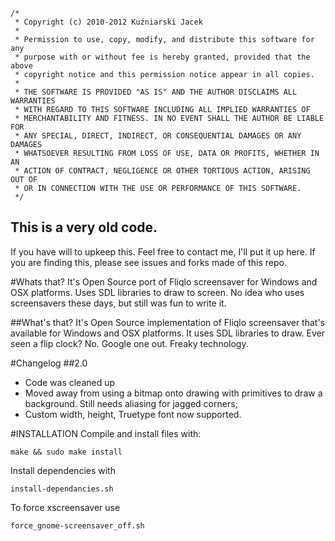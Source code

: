 	/*
	 * Copyright (c) 2010-2012 Kuźniarski Jacek
	 *
	 * Permission to use, copy, modify, and distribute this software for any
	 * purpose with or without fee is hereby granted, provided that the above
	 * copyright notice and this permission notice appear in all copies.
	 *
	 * THE SOFTWARE IS PROVIDED "AS IS" AND THE AUTHOR DISCLAIMS ALL WARRANTIES
	 * WITH REGARD TO THIS SOFTWARE INCLUDING ALL IMPLIED WARRANTIES OF
	 * MERCHANTABILITY AND FITNESS. IN NO EVENT SHALL THE AUTHOR BE LIABLE FOR
	 * ANY SPECIAL, DIRECT, INDIRECT, OR CONSEQUENTIAL DAMAGES OR ANY DAMAGES
	 * WHATSOEVER RESULTING FROM LOSS OF USE, DATA OR PROFITS, WHETHER IN AN
	 * ACTION OF CONTRACT, NEGLIGENCE OR OTHER TORTIOUS ACTION, ARISING OUT OF
	 * OR IN CONNECTION WITH THE USE OR PERFORMANCE OF THIS SOFTWARE.
	 */
	 
	 
	 
## This is a very old code.
If you have will to upkeep this. Feel free to contact me, I'll put it up here.
If you are finding this, please see issues and forks made of this repo.

#Whats that?
It's Open Source port of Fliqlo screensaver for Windows and OSX platforms.
Uses SDL libraries to draw to screen.
No idea who uses screensavers these days, but still was fun to write it.

##What's that?
It's Open Source implementation of Fliqlo screensaver that's available for Windows and OSX platforms.
It uses SDL libraries to draw. 
Ever seen a flip clock? No. Google one out. Freaky technology.

#Changelog
##2.0
* Code was cleaned up
* Moved away from using a bitmap onto drawing with primitives to draw a background. Still needs aliasing for jagged corners;
* Custom width, height, Truetype font now supported.

#INSTALLATION
Compile and install files with:

	make && sudo make install
	
Install dependencies with

	install-dependancies.sh

To force xscreensaver use

	force_gnome-screensaver_off.sh
